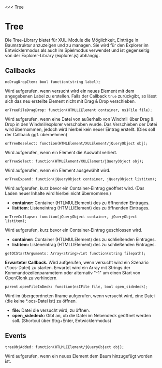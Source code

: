 <<< Tree

# Tree

Die Tree-Library bietet für XUL-Module die Möglichkeit, Einträge in Baumstruktur anzuzeigen und zu managen. Sie wird für den Explorer im Entwicklermodus als auch im Spielmodus verwendet und ist gegenseitig von der Explorer-Library (explorer.js) abhängig.



## Callbacks

```fnpreview
noDragDropItem: bool function(string label);
```
Wird aufgerufen, wenn versucht wird ein neues Element mit dem angegebenen Label zu erstellen. Falls der Callback ```true``` zurückgibt, so lässt sich das neu erstellte Element nicht mit Drag & Drop verschieben.

```fnpreview
onTreeFileDragDrop: function(HTMLLIElement container, nsIFile file);
```
Wird aufgerufen, wenn eine Datei von außerhalb von Windmill über Drag & Drop in den Windmillexplorer verschoben wurde. Das Verschieben der Datei wird übernommen, jedoch wird hierbei kein neuer Eintrag erstellt. (Dies soll der Callback ggf. übernehmen)

```fnpreview
onTreeDeselect: function(HTMLElement/XULElement/jQueryObject obj);
```
Wird aufgerufen, wenn ein Element die Auswahl verliert.

```fnpreview
onTreeSelect: function(HTMLElement/XULElement/jQueryObject obj);
```
Wird aufgerufen, wenn ein Element ausgewählt wird.

```fnpreview
onTreeExpand: function(jQueryObject container, jQueryObject listitem);
```
Wird aufgerufen, kurz bevor ein Container-Eintrag geöffnet wird. (Das Laden neuer Inhalte wird hierbei nicht übernommen.)

* **container:**
  Container (HTLMULElement) des zu öffnenden Eintrages.
* **listitem:**
  Listeneintrag (HTMLLIElement) des zu öffnenden Eintrages.

```fnpreview
onTreeCollapse: function(jQueryObject container, jQueryObject listitem);
```
Wird aufgerufen, kurz bevor ein Container-Eintrag geschlossen wird.

* **container:**
  Container (HTLMULElement) des zu schließenden Eintrages.
* **listitem:**
  Listeneintrag (HTMLLIElement) des zu schließenden Eintrages.

```fnpreview
getOCStartArguments: Array<string>/int function(string filepath);
```
**Erwarteter Callback.** Wird aufgerufen, wenn versucht wird ein Szenario (\*.ocs-Datei) zu starten. Erwartet wird ein Array mit Strings der Kommandozeilenparametern oder alternativ "-1" um einen Start von OpenClonk zu verhindern.

```fnpreview
parent.openFileInDeck: function(nsIFile file, bool open_sidedeck);
```
Wird im übergeordneten Iframe aufgerufen, wenn versucht wird, eine Datei (die keine \*.ocs-Datei ist) zu öffnen.

* **file:**
  Datei die versucht wird, zu öffnen.
* **open_sidedeck:**
  Gibt an, ob die Datei im Nebendeck geöffnet werden soll. (Shortcut über Strg+Enter, Entwicklermodus)

## Events

```fnpreview
treeObjAdded: function(HTLMLIElement/jQueryObject obj);
```
Wird aufgerufen, wenn ein neues Element dem Baum hinzugefügt worden ist.